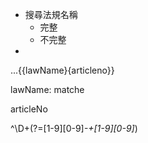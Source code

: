 - 搜尋法規名稱
  - 完整
  - 不完整
-

...{{lawName}{articleno}}

lawName:
matche

articleNo

^\D+(?=[1-9][0-9]_-+[1-9][0-9]_)

<!--
^\D+(?=[1-9][0-9]*-+[1-9][0-9]*)
^\D+[1-9][0-9]*-+[1-9][0-9]*
 -->
